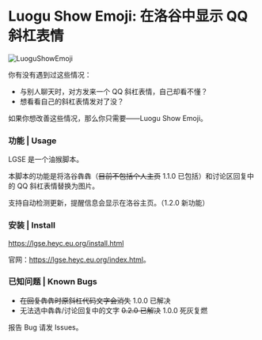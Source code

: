 # Luogu Show Emoji: 在洛谷中显示 QQ 斜杠表情

![LuoguShowEmoji](https://socialify.git.ci/hyc-official/LuoguShowEmoji/image?description=1&descriptionEditable=Show%20QQ%20Emoji%20in%20Luogu.&font=Inter&forks=1&issues=1&name=1&owner=1&pattern=Plus&pulls=1&stargazers=1&theme=Light)

你有没有遇到过这些情况：

- 与别人聊天时，对方发来一个 QQ 斜杠表情，自己却看不懂？
- 想看看自己的斜杠表情发对了没？

如果你想改善这些情况，那么你只需要——Luogu Show Emoji。

### 功能 | Usage

LGSE 是一个油猴脚本。

本脚本的功能是将洛谷犇犇（~~目前不包括个人主页~~ 1.1.0 已包括）和讨论区回复中的 QQ 斜杠表情替换为图片。

支持自动检测更新，提醒信息会显示在洛谷主页。（1.2.0 新功能）

### 安装 | Install

<https://lgse.heyc.eu.org/install.html>

官网：<https://lgse.heyc.eu.org/index.html>。

### 已知问题 | Known Bugs

- ~~在回复犇犇时原斜杠代码文字会消失~~ 1.0.0 已解决
- 无法选中犇犇/讨论回复中的文字 ~~0.2.0 已解决~~ 1.0.0 死灰复燃

报告 Bug 请发 Issues。
